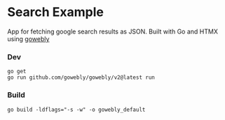 # Search Example

App for fetching google search results as JSON. Built with Go and HTMX using [gowebly](https://gowebly.org/)

### Dev

```
go get
go run github.com/gowebly/gowebly/v2@latest run
```

### Build

```
go build -ldflags="-s -w" -o gowebly_default
```